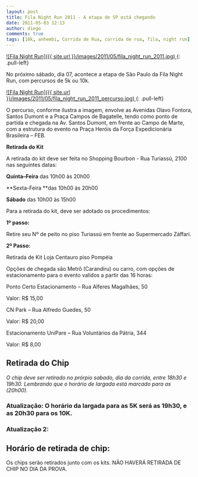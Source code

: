 ```yaml
---
layout: post
title: Fila Night Run 2011 - A etapa de SP está chegando
date: 2011-05-03 12:13
author: diego
comments: true
tags: [10k, anhembi, Corrida de Rua, corrida de rua, fila, night run]
---
```


<a href="/images/2011/05/fila_night_run_2011.jpg">
![Fila Night Run]({{ site.url }}/images/2011/05/fila_night_run_2011.jpg)
</a>
{: .pull-left}

No próximo sábado, dia 07, acontece a etapa de São Paulo da Fila Night Run, com percursos de 5k ou 10k.

<a href="/images/2011/05/fila_night_run_2011_percurso.jpg">
![Fila Night Run]({{ site.url }}/images/2011/05/fila_night_run_2011_percurso.jpg)
</a>
{: .pull-left}

O percurso, conforme ilustra a imagem, envolve as Avenidas Olavo Fontora, Santos Dumont e a Praça Campos de Bagatelle, tendo como ponto de partida e chegada na Av. Santos Dumont, em frente ao Campo de Marte, com a estrutura do evento na Praça Heróis da Força Expedicionária Brasileira – FEB.

**Retirada do Kit**

A retirada do kit deve ser feita no Shopping Bourbon - Rua Turiassú, 2100 nas seguintes datas:

**Quinta–Feira** das 10h00 às 20h00

**Sexta-Feira **das 10h00 às 20h00

**Sábado** das 10h00 às 15h00

Para a retirada do kit, deve ser adotado os procedimentos:

**1º passo:**

Retire seu Nº de peito no piso Turiassú em frente ao Supermercado Záffari.

**2º Passo:**

Retirada de Kit Loja Centauro piso Pompéia

Opções de chegada são Metrô (Carandiru) ou carro, com opções de estacionamento para o evento validos a partir das 16 horas:

Ponto Certo Estacionamento – Rua Alferes Magalhães, 50

Valor: R$ 15,00

CN Park – Rua Alfredo Guedes, 50

Valor: R$ 20,00

Estacionamento UniPare – Rua Voluntários da Pátria, 344

Valor: R$ 8,00

## Retirada do Chip

*O chip deve ser retirado no prórpio sabado, dia da corrida, entre 18h30 e 19h30. Lembrando que o horário de largada está marcado para as (20h00).*

### Atualização: O horário da largada para as 5K será as 19h30, e as 20h30 para os 10K.

### Atualização 2:

## Horário de retirada de chip:

Os chips serão retirados junto com os kits. NÃO HAVERÁ RETIRADA DE CHIP NO DIA DA PROVA.
